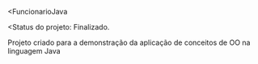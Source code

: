 <FuncionarioJava

<Status do projeto: Finalizado.

Projeto criado para a demonstração da aplicação de conceitos de OO na linguagem Java
